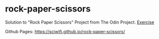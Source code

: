 # rock-paper-scissors

Solution to "Rock Paper Scissors" Project from The Odin Project. [Exercise](https://www.theodinproject.com/courses/web-development-101/lessons/rock-paper-scissors)

Github Pages:
https://sciwifi.github.io/rock-paper-scissors/
